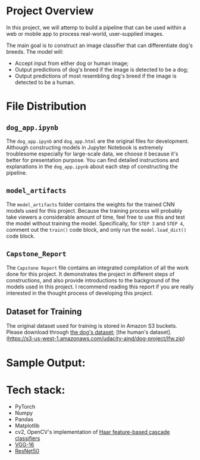 # Project Overview

In this project, we will attemp to build a pipeline that can be used within a web or mobile app to process real-world, user-supplied images. 

The main goal is to construct an image classifier that can differentiate dog's breeds. The model will:
* Accept input from either dog or human image;
* Output predictions of dog's breed if the image is detected to be a dog;
* Output predictions of most resembling dog's breed if the image is detected to be a human.

# File Distribution

## `dog_app.ipynb`

The `dog_app.ipynb` and `dog_app.html` are the original files for development. Although constructing models in Jupyter Notebook is extremely troublesome especially for large-scale data, we choose it because it's better for presentation purpose. You can find detailed instructions and explanations in the `dog_app.ipynb` about each step of constructing the pipeline.

## `model_artifacts`

The `model_artifacts` folder contains the weights for the trained CNN models used for this project. Because the training process will probably take viewers a considerable amount of time, feel free to use this and test the model without training the model. Specifically, for `STEP 3` and `STEP 4`, comment out the `train()` code block, and only run the `model.load_dict()` code block.

## `Capstone_Report`

The `Capstone Report` file contains an integrated compilation of all the work done for this project. It demonstrates the project in different steps of constructions, and also provide introductions to the background of the models used in this project. I recommend reading this report if you are really interested in the thought process of developing this project.

## Dataset for Training

The original dataset used for training is stored in Amazon S3 buckets. Please download through [the dog's dataset](https://s3-us-west-1.amazonaws.com/udacity-aind/dog-project/dogImages.zip); [the human's dataset].(https://s3-us-west-1.amazonaws.com/udacity-aind/dog-project/lfw.zip)

# Sample Output:



# Tech stack:

* PyTorch
* Numpy
* Pandas
* Matplotlib
* cv2, OpenCV's implementation of [Haar feature-based cascade classifiers](https://docs.opencv.org/trunk/d7/d8b/tutorial_py_face_detection.html)
* [VGG-16](https://neurohive.io/en/popular-networks/vgg16/)
* [ResNet50](https://www.mathworks.com/help/deeplearning/ref/resnet50.html)


